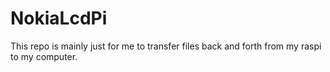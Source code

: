 # NokiaLcdPi
This repo is mainly just for me to transfer files back and forth from my raspi to my computer.
